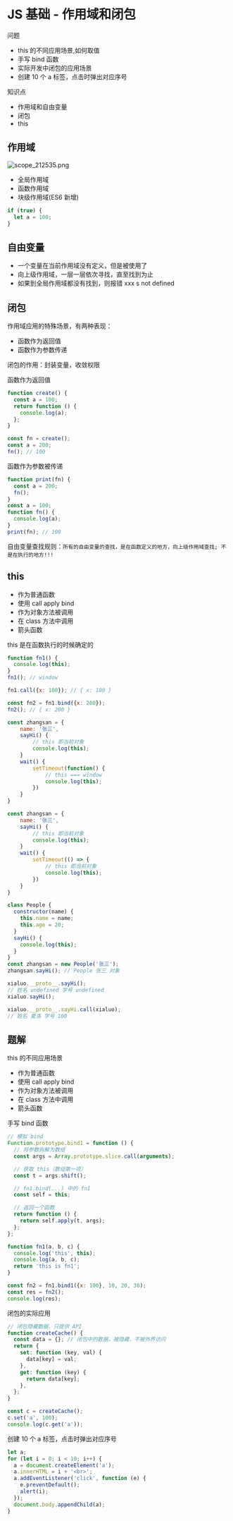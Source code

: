 # JS 基础 - 作用域和闭包

问题

- this 的不同应用场景,如何取值
- 手写 bind 函数
- 实际开发中闭包的应用场景
- 创建 10 个 a 标签，点击时弹出对应序号

知识点

- 作用域和自由变量
- 闭包
- this

## 作用域

![scope_212535.png](./img/scope_212535.png)

- 全局作用域
- 函数作用域
- 块级作用域(ES6 新增)

```js
if (true) {
  let a = 100;
}
```

## 自由变量

- 一个变量在当前作用域没有定义，但是被使用了
- 向上级作用域，一层一层依次寻找，直至找到为止
- 如果到全局作用域都没有找到，则报错 xxx s not defined

## 闭包

作用域应用的特殊场景，有两种表现：

- 函数作为返回值
- 函数作为参数传递

闭包的作用：封装变量，收敛权限

函数作为返回值

```js
function create() {
  const a = 100;
  return function () {
    console.log(a);
  };
}

const fn = create();
const a = 200;
fn(); // 100
```

函数作为参数被传递

```js
function print(fn) {
  const a = 200;
  fn();
}
const a = 100;
function fn() {
  console.log(a);
}
print(fn); // 100
```

自由变量查找规则：`所有的自由变量的查找，是在函数定义的地方，向上级作用域查找; 不是在执行的地方!!!`

## this

- 作为普通函数
- 使用 call apply bind
- 作为对象方法被调用
- 在 class 方法中调用
- 箭头函数

this 是在函数执行的时候确定的

```js
function fn1() {
  console.log(this);
}
fn1(); // window

fn1.call({x: 100}); // { x: 100 }

const fn2 = fn1.bind({x: 200});
fn2(); // { x: 200 }
```

```js
const zhangsan = {
    name: '张三',
    sayHi() {
        // this 即当前对象
        console.log(this);
    }
    wait() {
        setTimeout(function() {
            // this === window
            console.log(this);
        })
    }
}

const zhangsan = {
    name: '张三',
    sayHi() {
        // this 即当前对象
        console.log(this);
    }
    wait() {
        setTimeout(() => {
            // this 即当前对象
            console.log(this);
        })
    }
}
```

```js
class People {
  constructor(name) {
    this.name = name;
    this.age = 20;
  }
  sayHi() {
    console.log(this);
  }
}
const zhangsan = new People('张三');
zhangsan.sayHi(); // People 张三 对象
```

```js
xialuo.__proto__.sayHi();
// 姓名 undefined 学号 undefined
xialuo.sayHi();

xialuo.__proto__.sayHi.call(xialuo);
// 姓名 夏洛 学号 100
```

## 题解

this 的不同应用场景

- 作为普通函数
- 使用 call apply bind
- 作为对象方法被调用
- 在 class 方法中调用
- 箭头函数

手写 bind 函数

```js
// 模拟 bind
Function.prototype.bind1 = function () {
  // 将参数拆解为数组
  const args = Array.prototype.slice.call(arguments);

  // 获取 this（数组第一项）
  const t = args.shift();

  // fn1.bind(...) 中的 fn1
  const self = this;

  // 返回一个函数
  return function () {
    return self.apply(t, args);
  };
};

function fn1(a, b, c) {
  console.log('this', this);
  console.log(a, b, c);
  return 'this is fn1';
}

const fn2 = fn1.bind1({x: 100}, 10, 20, 30);
const res = fn2();
console.log(res);
```

闭包的实际应用

```js
// 闭包隐藏数据，只提供 API
function createCache() {
  const data = {}; // 闭包中的数据，被隐藏，不被外界访问
  return {
    set: function (key, val) {
      data[key] = val;
    },
    get: function (key) {
      return data[key];
    },
  };
}

const c = createCache();
c.set('a', 100);
console.log(c.get('a'));
```

创建 10 个 a 标签，点击时弹出对应序号

```js
let a;
for (let i = 0; i < 10; i++) {
  a = document.createElement('a');
  a.innerHTML = i + '<br>';
  a.addEventListener('click', function (e) {
    e.preventDefault();
    alert(i);
  });
  document.body.appendChild(a);
}
```
